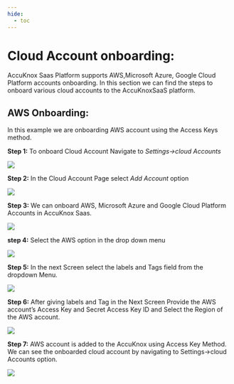 ```yaml
---
hide:
  - toc
---
```



# **Cloud Account onboarding:**
AccuKnox Saas Platform supports AWS,Microsoft Azure, Google Cloud Platform accounts onboarding. In this section we can find the steps to onboard various cloud accounts to the AccuKnoxSaaS platform. 

## **AWS Onboarding:**

In this example we are onboarding AWS account using the Access Keys method. 

**Step 1:** To onboard Cloud Account Navigate to *Settings->cloud Accounts*


![](/getting-started/images/cloud-onboarding-1.png)


**Step 2:** In the Cloud Account Page select *Add Account* option

![](/getting-started/images/cloud-onboarding-2.png)



**Step 3:** We can onboard AWS, Microsoft Azure and Google Cloud Platform Accounts in AccuKnox Saas.

![](/getting-started/images/cloud-onboarding-3.png)


**step 4:** Select the AWS option in the drop down menu

![](/getting-started/images/cloud-onboarding-4.png)


**Step 5:** In the next Screen select the labels and Tags field from the dropdown Menu.

![](/getting-started/images/cloud-onboarding-5.png)


**Step 6:** After giving labels and Tag in the Next Screen Provide the AWS account’s Access Key and Secret Access Key ID and Select the Region of the AWS account.

![](/getting-started/images/cloud-onboarding-6.png)

**Step 7:** AWS account is added to the AccuKnox using Access Key Method. We can see the onboarded cloud account by navigating to Settings->cloud Accounts option. 

![](/getting-started/images/cloud-onboarding-7.png)